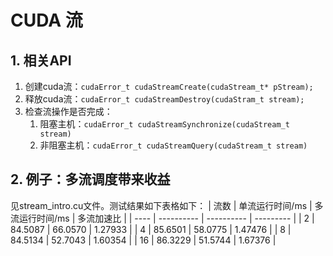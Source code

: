 # CUDA 流

## 1. 相关API

1. 创建cuda流：`cudaError_t cudaStreamCreate(cudaStream_t* pStream);`
2. 释放cuda流：`cudaError_t cudaStreamDestroy(cudaStram_t stream);`
3. 检查流操作是否完成：
    1. 阻塞主机：`cudaError_t cudaStreamSynchronize(cudaStream_t stream)`
    2. 非阻塞主机：`cudaError_t cudaStreamQuery(cudaStream_t stream)`


## 2. 例子：多流调度带来收益

见stream_intro.cu文件。测试结果如下表格如下：
| 流数 | 单流运行时间/ms | 多流运行时间/ms | 多流加速比 |
| ---- | ---------- | ---------- | --------- |
| 2    | 84.5087    | 66.0570    | 1.27933   |
| 4    | 85.6501    | 58.0775    | 1.47476   |
| 8    | 84.5134    | 52.7043    | 1.60354   |
| 16   | 86.3229    | 51.5744    | 1.67376   |

